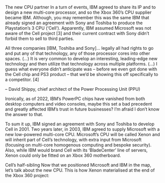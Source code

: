 The new CPU partner
In a turn of events, IBM agreed to share its IP and to design a new multi-core processor, and so the Xbox 360’s CPU supplier became IBM. Although, you may remember this was the same IBM that already signed an agreement with Sony and Toshiba to produce the Playstation’s 3 CPU (‘Cell’). Apparently, IBM assumed Microsoft was not aware of the Cell project [3] and their current contract with Sony didn’t forbid them to sell to third parties.

All three companies [IBM, Toshiba and Sony]… legally all had rights to go and put any of that technology, any of those processor cores into other spaces. (…) It is very common to develop an interesting, leading-edge new technology and then utilize that technology across multiple platforms. (…) I guess what everyone didn’t anticipate was – before we even got done with the Cell chip and PS3 product – that we’d be showing this off specifically to a competitor. [4]

– David Shippy, chief architect of the Power Processing Unit (PPU)

Ironically, as of 2022, IBM’s PowerPC chips have vanished from both desktop computers and video consoles, maybe this set a bad precedent and greatly affected IBM’s trust in future businesses? I’m afraid I don’t know the answer to that.

To sum it up, IBM signed an agreement with Sony and Toshiba to develop Cell in 2001. Two years later, in 2003, IBM agreed to supply Microsoft with a new low-powered multi-core CPU. Microsoft’s CPU will be called Xenon and will inherit part of Cell’s technology, with extra input from Microsoft (focusing on multi-core homogenous computing and bespoke security). Also, while IBM would brand Cell with its ‘BladeCenter’ line of servers, Xenon could only be fitted on an Xbox 360 motherboard.

Cell’s half-sibling
Now that we positioned Microsoft and IBM in the map, let’s talk about the new CPU. This is how Xenon materialised at the end of the Xbox 360 project:

